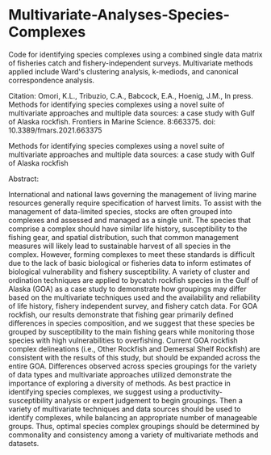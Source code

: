 # Multivariate-Analyses-Species-Complexes

Code for identifying species complexes using a combined single data matrix of fisheries catch and fishery-independent surveys. Multivariate methods applied include Ward's clustering analysis, k-mediods, and canonical correspondence analysis. 

Citation: Omori, K.L., Tribuzio, C.A., Babcock, E.A., Hoenig, J.M., In press. Methods for identifying species complexes using a novel suite of multivariate approaches and multiple data sources: a case study with Gulf of Alaska rockfish. Frontiers in Marine Science. 8:663375. doi: 10.3389/fmars.2021.663375

Methods for identifying species complexes using a novel suite of multivariate approaches and multiple data sources: a case study with Gulf of Alaska rockfish

Abstract:

International and national laws governing the management of living marine resources generally require specification of harvest limits. To assist with the management of data-limited species, stocks are often grouped into complexes and assessed and managed as a single unit. The species that comprise a complex should have similar life history, susceptibility to the fishing gear, and spatial distribution, such that common management measures will likely lead to sustainable harvest of all species in the complex. However, forming complexes to meet these standards is difficult due to the lack of basic biological or fisheries data to inform estimates of biological vulnerability and fishery susceptibility. A variety of cluster and ordination techniques are applied to bycatch rockfish species in the Gulf of Alaska (GOA) as a case study to demonstrate how groupings may differ based on the multivariate techniques used and the availability and reliability of life history, fishery independent survey, and fishery catch data. For GOA rockfish, our results demonstrate that fishing gear primarily defined differences in species composition, and we suggest that these species be grouped by susceptibility to the main fishing gears while monitoring those species with high vulnerabilities to overfishing. Current GOA rockfish complex delineations (i.e., Other Rockfish and Demersal Shelf Rockfish) are consistent with the results of this study, but should be expanded across the entire GOA. Differences observed across species groupings for the variety of data types and multivariate approaches utilized demonstrate the importance of exploring a diversity of methods. As best practice in identifying species complexes, we suggest using a productivity-susceptibility analysis or expert judgement to begin groupings. Then a variety of multivariate techniques and data sources should be used to identify complexes, while balancing an appropriate number of manageable groups. Thus, optimal species complex groupings should be determined by commonality and consistency among a variety of multivariate methods and datasets. 
